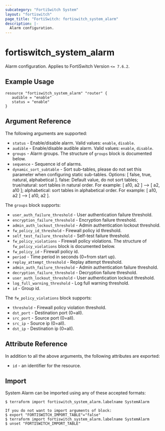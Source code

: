 ```yaml
---
subcategory: "FortiSwitch System"
layout: "fortiswitch"
page_title: "FortiSwitch: fortiswitch_system_alarm"
description: |-
  Alarm configuration.
---
```


# fortiswitch_system_alarm
Alarm configuration. Applies to FortiSwitch Version `<= 7.6.2`.

## Example Usage

```hcl
resource "fortiswitch_system_alarm" "router" {
   audible = "enable"
   status = "enable"
}
```

## Argument Reference

The following arguments are supported:

* `status` - Enable/disable alarm. Valid values: `enable`, `disable`.
* `audible` - Enable/disable audible alarm. Valid values: `enable`, `disable`.
* `groups` - Alarm groups. The structure of `groups` block is documented below.
* `sequence` - Sequence id of alarms.
* `dynamic_sort_subtable` - Sort sub-tables, please do not set this parameter when configuring static sub-tables. Options: [ false, true, natural, alphabetical ]. false: Default value, do not sort tables; true/natural: sort tables in natural order. For example: [ a10, a2 ] --> [ a2, a10 ]; alphabetical: sort tables in alphabetical order. For example: [ a10, a2 ] --> [ a10, a2 ].

The `groups` block supports:

* `user_auth_failure_threshold` - User authentication failure threshold.
* `encryption_failure_threshold` - Encryption failure threshold.
* `admin_auth_lockout_threshold` - Admin authentication lockout threshold.
* `fw_policy_id_threshold` - Firewall policy id threshold.
* `self_test_failure_threshold` - Self-test failure threshold.
* `fw_policy_violations` - Firewall policy violations. The structure of `fw_policy_violations` block is documented below.
* `fw_policy_id` - Firewall policy id.
* `period` - Time period in seconds (0=from start up).
* `replay_attempt_threshold` - Replay attempt threshold.
* `admin_auth_failure_threshold` - Admin authentication failure threshold.
* `decryption_failure_threshold` - Decryption failure threshold.
* `user_auth_lockout_threshold` - User authentication lockout threshold.
* `log_full_warning_threshold` - Log full warning threshold.
* `id` - Group id.

The `fw_policy_violations` block supports:

* `threshold` - Firewall policy violation threshold.
* `dst_port` - Destination port (0=all).
* `src_port` - Source port (0=all).
* `src_ip` - Source ip (0=all).
* `dst_ip` - Destination ip (0=all).


## Attribute Reference

In addition to all the above arguments, the following attributes are exported:
* `id` - an identifier for the resource.

## Import

System Alarm can be imported using any of these accepted formats:
```
$ terraform import fortiswitch_system_alarm.labelname SystemAlarm

If you do not want to import arguments of block:
$ export "FORTISWITCH_IMPORT_TABLE"="false"
$ terraform import fortiswitch_system_alarm.labelname SystemAlarm
$ unset "FORTISWITCH_IMPORT_TABLE"
```
